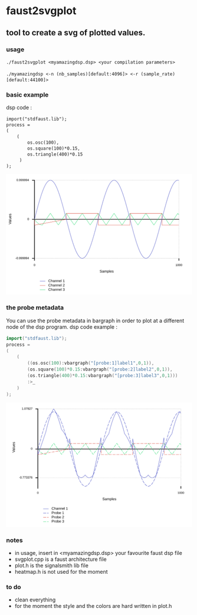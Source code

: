# faust2svgplot
## tool to create a svg of plotted values.

### usage
```
./faust2svgplot <myamazingdsp.dsp> <your compilation parameters>

./myamazingdsp <-n (nb_samples)[default:4096]> <-r (sample_rate)[default:44100]>
```

### basic example 
dsp code :
```
import("stdfaust.lib");
process = 
(
    (
        os.osc(100),
        os.square(100)*0.15,
        os.triangle(400)*0.15
	 )
);
```
![example](/example.png)



###  the probe metadata 
You can use the probe metadata in bargraph in order to plot at a different node of the dsp program.
dsp code example :
```cpp
import("stdfaust.lib");
process = 
(
    (
        ((os.osc(100):vbargraph("[probe:1]label1",0,1)),
        (os.square(100)*0.15:vbargraph("[probe:2]label2",0,1)),
        (os.triangle(400)*0.15:vbargraph("[probe:3]label3",0,1)))
        :>_
    )
);
```
![probe example](/probeexample.png)

### notes
* in usage, insert in <myamazingdsp.dsp> your favourite faust dsp file
* svgplot.cpp is a faust architecture file
* plot.h is the signalsmith lib file
* heatmap.h is not used for the moment

### to do
* clean everything
* for the moment the style and the colors are hard written in plot.h

